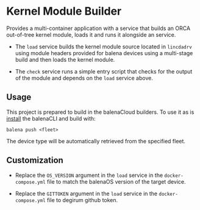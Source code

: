 # Kernel Module Builder

Provides a multi-container application with a service that builds an ORCA
out-of-tree kernel module, loads it and runs it alongside an service.

* The `load` service builds the kernel module source located in `lincdadrv`
  using module headers provided for balena devices using a multi-stage build
	and then loads the kernel module.

* The `check` service runs a simple entry script that checks for the output of
  the module and depends on the `load` service above.

## Usage

This project is prepared to build in the balenaCloud builders. To use it
as is [install](https://github.com/balena-io/balena-cli/blob/master/INSTALL.md) the balenaCLI and build with:

```
balena push <fleet>
```

The device type will be automatically retrieved from the specified fleet.

## Customization

* Replace the `OS_VERSION` argument in the `load` service in the
  `docker-compose.yml` file to match the balenaOS version of the target device.

* Replace the `GITTOKEN` argument in the `load` service in the
  `docker-compose.yml` file to degirum github token.
